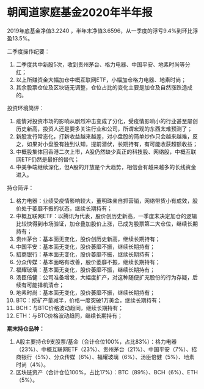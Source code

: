 # 朝闻道家庭基金2020年半年报

2019年底基金净值3.2240 ，半年末净值3.6596，从一季度的浮亏9.4%到环比浮盈13.5%。

二季度操作纪要：

1. 二季度共中新股5次，收到贵州茅台、格力电器、中国平安、地素时尚等分红；
2. 以上所赚资金大幅加仓中概互联网ETF，小幅加仓格力电器、地素时尚；
3. 其余股票仓位及区块链无调整，仓位占比的变化主要是加仓及自然涨跌造成的。

投资环境简评：

1. 疫情对投资市场的影响从剧烈冲击变成了分化，受疫情影响小的行业甚至屡创历史新高，投资人还是要多关注行业和公司，所谓宏观的东西太难预测了；
2. 新股发行常态化，打新收益越来越差，对小盘股的简单炒作只会越来越难，反之，如果对小盘股有独到认知，提前潜伏，长期持有，有可能收获超额收益；
3. 中概股集体回香港二次上市，A股仍然缺少真正的科技股、网络股，中概互联网ETF仍然是最好的替代；
4. 中美争端继续深化，但A股的开放是个大趋势，相信会有越来越多的长线资金进入。

持仓简评：

1. 格力电器：业绩受疫情影响较大，董明珠亲自抓营销，网络带货小有成效，股价处于萎靡不振的状态，继续长期持有；
2. 中概互联网ETF：以腾讯为代表，股价创历史新高，一季度末决定加仓的逻辑比较快得到市场验证，加仓叠加股价上涨，已成为股票第二大仓位，继续长期持有；
3. 贵州茅台：基本面无变化，股价创历史新高，继续长期持有；
4. 中国平安：基本面无变化，股价萎靡不振，继续长期持有；
5. 招商银行：基本面无变化，股价萎靡不振，继续长期持有；
6. 分众传媒：基本面略有改善，股价萎靡不振，继续长期持有；
7. 福耀玻璃：基本面无变化，股价萎靡不振，继续长期持有；
8. 汤臣倍健：公司准备增发，大幅度扩产，对这种随便扩充股份的行为存疑，后续有可能择机清仓；
9. 地素时尚：基本面无变化，股价萎靡不振，继续长期持有；
10. BTC：挖矿产量减半，价格一度突破1万美金，继续长期持有；
11. BCH：与BTC价格波动趋同，继续长期持有；
12. ETH：与BTC价格波动趋同，继续长期持有；

**期末持仓品种：**

1. A股主要持仓9支股票/基金（合计仓位100%，占比83%）：格力电器（23%）、中概互联网ETF（23%）、贵州茅台（21%）、中国平安（7%）、招商银行（5%）、分众传媒（6%）、福耀玻璃（6%）、汤臣倍健（5%）、地素时尚（4%）。
2. 区块链资产（合计仓位100%，占比17%）：BTC（89%）、BCH（6%）、ETH（5%）。
